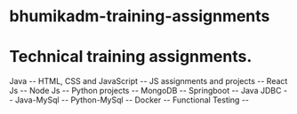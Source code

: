 # bhumikadm-training-assignments
# Technical training assignments.

Java --
HTML, CSS and JavaScript --
JS assignments and projects --
React Js --
Node Js --
Python projects --
MongoDB --
Springboot --
Java JDBC --
Java-MySql --
Python-MySql --
Docker --
Functional Testing --
